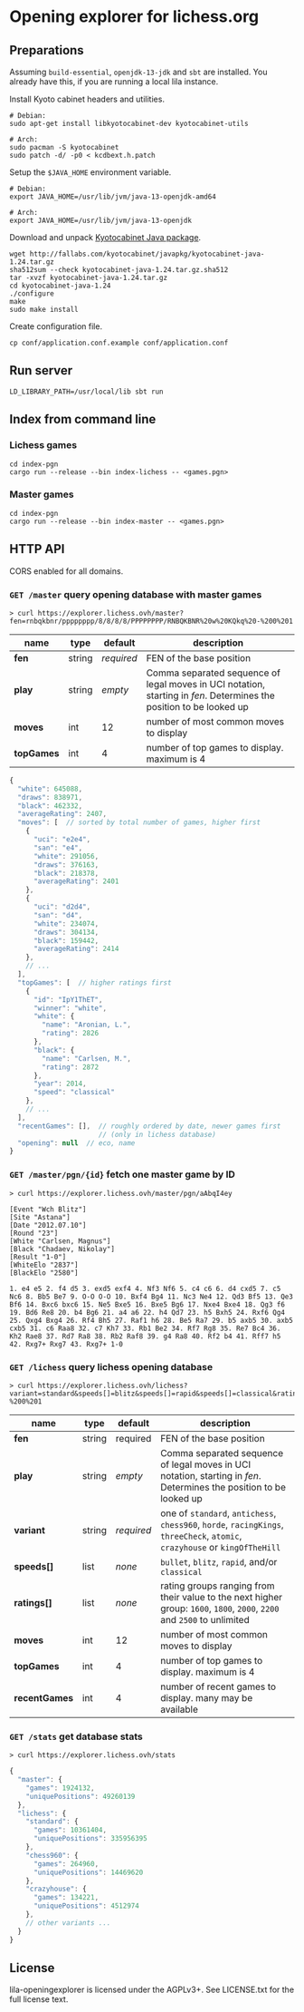 Opening explorer for lichess.org
================================

Preparations
------------

Assuming `build-essential`, `openjdk-13-jdk` and `sbt` are installed.
You already have this, if you are running a local lila instance.

Install Kyoto cabinet headers and utilities.

    # Debian:
    sudo apt-get install libkyotocabinet-dev kyotocabinet-utils

    # Arch:
    sudo pacman -S kyotocabinet
    sudo patch -d/ -p0 < kcdbext.h.patch

Setup the `$JAVA_HOME` environment variable.

    # Debian:
    export JAVA_HOME=/usr/lib/jvm/java-13-openjdk-amd64

    # Arch:
    export JAVA_HOME=/usr/lib/jvm/java-13-openjdk

Download and unpack [Kyotocabinet Java package](http://fallabs.com/kyotocabinet/javapkg/).

    wget http://fallabs.com/kyotocabinet/javapkg/kyotocabinet-java-1.24.tar.gz
    sha512sum --check kyotocabinet-java-1.24.tar.gz.sha512
    tar -xvzf kyotocabinet-java-1.24.tar.gz
    cd kyotocabinet-java-1.24
    ./configure
    make
    sudo make install

Create configuration file.

    cp conf/application.conf.example conf/application.conf

Run server
----------

    LD_LIBRARY_PATH=/usr/local/lib sbt run

Index from command line
-----------------------

### Lichess games

    cd index-pgn
    cargo run --release --bin index-lichess -- <games.pgn>

### Master games

    cd index-pgn
    cargo run --release --bin index-master -- <games.pgn>

HTTP API
--------

CORS enabled for all domains.

### `GET /master` query opening database with master games

```
> curl https://explorer.lichess.ovh/master?fen=rnbqkbnr/pppppppp/8/8/8/8/PPPPPPPP/RNBQKBNR%20w%20KQkq%20-%200%201
```

name | type | default | description
--- | --- | --- | ---
**fen** | string | *required* | FEN of the base position
**play** | string | *empty* | Comma separated sequence of legal moves in UCI notation, starting in *fen*. Determines the position to be looked up
**moves** | int | 12 | number of most common moves to display
**topGames** | int | 4 | number of top games to display. maximum is 4

```javascript
{
  "white": 645088,
  "draws": 838971,
  "black": 462332,
  "averageRating": 2407,
  "moves": [  // sorted by total number of games, higher first
    {
      "uci": "e2e4",
      "san": "e4",
      "white": 291056,
      "draws": 376163,
      "black": 218378,
      "averageRating": 2401
    },
    {
      "uci": "d2d4",
      "san": "d4",
      "white": 234074,
      "draws": 304134,
      "black": 159442,
      "averageRating": 2414
    },
    // ...
  ],
  "topGames": [  // higher ratings first
    {
      "id": "IpY1ThET",
      "winner": "white",
      "white": {
        "name": "Aronian, L.",
        "rating": 2826
      },
      "black": {
        "name": "Carlsen, M.",
        "rating": 2872
      },
      "year": 2014,
      "speed": "classical"
    },
    // ...
  ],
  "recentGames": [],  // roughly ordered by date, newer games first
                      // (only in lichess database)
  "opening": null  // eco, name
}
```

### `GET /master/pgn/{id}` fetch one master game by ID

```
> curl https://explorer.lichess.ovh/master/pgn/aAbqI4ey
```

```
[Event "Wch Blitz"]
[Site "Astana"]
[Date "2012.07.10"]
[Round "23"]
[White "Carlsen, Magnus"]
[Black "Chadaev, Nikolay"]
[Result "1-0"]
[WhiteElo "2837"]
[BlackElo "2580"]

1. e4 e5 2. f4 d5 3. exd5 exf4 4. Nf3 Nf6 5. c4 c6 6. d4 cxd5 7. c5 Nc6 8. Bb5 Be7 9. O-O O-O 10. Bxf4 Bg4 11. Nc3 Ne4 12. Qd3 Bf5 13. Qe3 Bf6 14. Bxc6 bxc6 15. Ne5 Bxe5 16. Bxe5 Bg6 17. Nxe4 Bxe4 18. Qg3 f6 19. Bd6 Re8 20. b4 Bg6 21. a4 a6 22. h4 Qd7 23. h5 Bxh5 24. Rxf6 Qg4 25. Qxg4 Bxg4 26. Rf4 Bh5 27. Raf1 h6 28. Be5 Ra7 29. b5 axb5 30. axb5 cxb5 31. c6 Raa8 32. c7 Kh7 33. Rb1 Be2 34. Rf7 Rg8 35. Re7 Bc4 36. Kh2 Rae8 37. Rd7 Ra8 38. Rb2 Raf8 39. g4 Ra8 40. Rf2 b4 41. Rff7 h5 42. Rxg7+ Rxg7 43. Rxg7+ 1-0
```

### `GET /lichess` query lichess opening database

```
> curl https://explorer.lichess.ovh/lichess?variant=standard&speeds[]=blitz&speeds[]=rapid&speeds[]=classical&ratings[]=2200&ratings[]=2500&fen=rnbqkbnr/pppppppp/8/8/8/8/PPPPPPPP/RNBQKBNR%20w%20KQkq%20-%200%201
```

name | type | default | description
--- | --- | --- | ---
**fen** | string | required | FEN of the base position
**play** | string | *empty* | Comma separated sequence of legal moves in UCI notation, starting in *fen*. Determines the position to be looked up
**variant** | string | *required* | one of `standard`, `antichess`, `chess960`, `horde`, `racingKings`, `threeCheck`, `atomic`, `crazyhouse` or `kingOfTheHill`
**speeds[]** | list | *none* | `bullet`, `blitz`, `rapid`, and/or `classical`
**ratings[]** | list | *none* | rating groups ranging from their value to the next higher group: `1600`, `1800`, `2000`, `2200` and `2500` to unlimited
**moves** | int | 12 | number of most common moves to display
**topGames** | int | 4 | number of top games to display. maximum is 4
**recentGames** | int | 4 | number of recent games to display. many may be available


### `GET /stats` get database stats

```
> curl https://explorer.lichess.ovh/stats
```

```javascript
{
  "master": {
    "games": 1924132,
    "uniquePositions": 49260139
  },
  "lichess": {
    "standard": {
      "games": 10361404,
      "uniquePositions": 335956395
    },
    "chess960": {
      "games": 264960,
      "uniquePositions": 14469620
    },
    "crazyhouse": {
      "games": 134221,
      "uniquePositions": 4512974
    },
    // other variants ...
  }
}
```

License
-------

lila-openingexplorer is licensed under the AGPLv3+. See LICENSE.txt for the
full license text.
